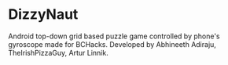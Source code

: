 # DizzyNaut
Android top-down grid based puzzle game controlled by phone's gyroscope made for BCHacks.
Developed by Abhineeth Adiraju, TheIrishPizzaGuy, Artur Linnik.